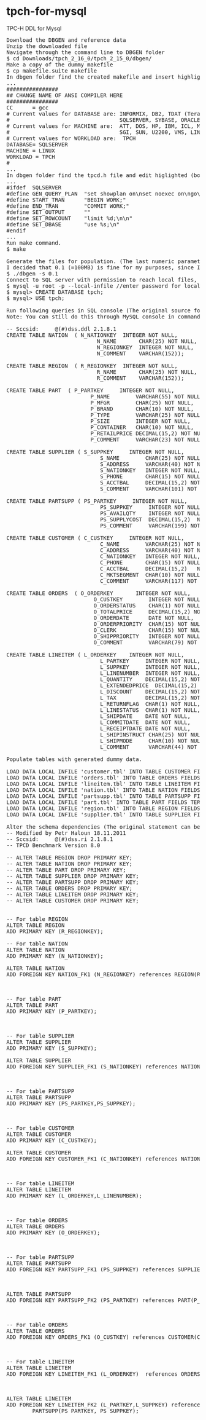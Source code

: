 # tpch-for-mysql
TPC-H DDL for Mysql

<pre>
Download the DBGEN and reference data
Unzip the downloaded file
Navigate through the command line to DBGEN folder
$ cd Downloads/tpch_2_16_0/tpch_2_15_0/dbgen/
Make a copy of the dummy makefile
$ cp makefile.suite makefile
In dbgen folder find the created makefile and insert highlighted values (bold) to this file.
...
################
## CHANGE NAME OF ANSI COMPILER HERE
################
CC      = gcc
# Current values for DATABASE are: INFORMIX, DB2, TDAT (Teradata)
#                                  SQLSERVER, SYBASE, ORACLE, VECTORWISE
# Current values for MACHINE are:  ATT, DOS, HP, IBM, ICL, MVS, 
#                                  SGI, SUN, U2200, VMS, LINUX, WIN32 
# Current values for WORKLOAD are:  TPCH
DATABASE= SQLSERVER
MACHINE = LINUX
WORKLOAD = TPCH
#
...
In dbgen folder find the tpcd.h file and edit higlighted (bold) values for SQLSERVER.
...
#ifdef  SQLSERVER
#define GEN_QUERY_PLAN  "set showplan on\nset noexec on\ngo\n"
#define START_TRAN      "BEGIN WORK;"
#define END_TRAN        "COMMIT WORK;"
#define SET_OUTPUT      ""
#define SET_ROWCOUNT    "limit %d;\n\n"
#define SET_DBASE       "use %s;\n"
#endif
...
Run make command.
$ make

Generate the files for population. (The last numeric parametr determines the volume of data with which will be your database then populated -
I decided that 0.1 (=100MB) is fine for my purposes, since I am not interested in the database benchmark tests.
$ ./dbgen -s 0.1
Connect to SQL server with permission to reach local files, create database and connect to schema.
$ mysql -u root -p --local-infile //enter password for local mysql server
$ mysql> CREATE DATABASE tpch;
$ mysql> USE tpch;

Run following queries in SQL console (The original source for this queries for your version can be found in /dbgen/dss.ddl).
Note: You can still do this through MySQL console in command line or through other tool i.e. MySQL Workbench.

-- Sccsid:     @(#)dss.ddl 2.1.8.1
CREATE TABLE NATION  ( N_NATIONKEY  INTEGER NOT NULL,
                            N_NAME       CHAR(25) NOT NULL,
                            N_REGIONKEY  INTEGER NOT NULL,
                            N_COMMENT    VARCHAR(152));

CREATE TABLE REGION  ( R_REGIONKEY  INTEGER NOT NULL,
                            R_NAME       CHAR(25) NOT NULL,
                            R_COMMENT    VARCHAR(152));

CREATE TABLE PART  ( P_PARTKEY     INTEGER NOT NULL,
                          P_NAME        VARCHAR(55) NOT NULL,
                          P_MFGR        CHAR(25) NOT NULL,
                          P_BRAND       CHAR(10) NOT NULL,
                          P_TYPE        VARCHAR(25) NOT NULL,
                          P_SIZE        INTEGER NOT NULL,
                          P_CONTAINER   CHAR(10) NOT NULL,
                          P_RETAILPRICE DECIMAL(15,2) NOT NULL,
                          P_COMMENT     VARCHAR(23) NOT NULL );

CREATE TABLE SUPPLIER ( S_SUPPKEY     INTEGER NOT NULL,
                             S_NAME        CHAR(25) NOT NULL,
                             S_ADDRESS     VARCHAR(40) NOT NULL,
                             S_NATIONKEY   INTEGER NOT NULL,
                             S_PHONE       CHAR(15) NOT NULL,
                             S_ACCTBAL     DECIMAL(15,2) NOT NULL,
                             S_COMMENT     VARCHAR(101) NOT NULL);

CREATE TABLE PARTSUPP ( PS_PARTKEY     INTEGER NOT NULL,
                             PS_SUPPKEY     INTEGER NOT NULL,
                             PS_AVAILQTY    INTEGER NOT NULL,
                             PS_SUPPLYCOST  DECIMAL(15,2)  NOT NULL,
                             PS_COMMENT     VARCHAR(199) NOT NULL );

CREATE TABLE CUSTOMER ( C_CUSTKEY     INTEGER NOT NULL,
                             C_NAME        VARCHAR(25) NOT NULL,
                             C_ADDRESS     VARCHAR(40) NOT NULL,
                             C_NATIONKEY   INTEGER NOT NULL,
                             C_PHONE       CHAR(15) NOT NULL,
                             C_ACCTBAL     DECIMAL(15,2)   NOT NULL,
                             C_MKTSEGMENT  CHAR(10) NOT NULL,
                             C_COMMENT     VARCHAR(117) NOT NULL);

CREATE TABLE ORDERS  ( O_ORDERKEY       INTEGER NOT NULL,
                           O_CUSTKEY        INTEGER NOT NULL,
                           O_ORDERSTATUS    CHAR(1) NOT NULL,
                           O_TOTALPRICE     DECIMAL(15,2) NOT NULL,
                           O_ORDERDATE      DATE NOT NULL,
                           O_ORDERPRIORITY  CHAR(15) NOT NULL,  
                           O_CLERK          CHAR(15) NOT NULL, 
                           O_SHIPPRIORITY   INTEGER NOT NULL,
                           O_COMMENT        VARCHAR(79) NOT NULL);

CREATE TABLE LINEITEM ( L_ORDERKEY    INTEGER NOT NULL,
                             L_PARTKEY     INTEGER NOT NULL,
                             L_SUPPKEY     INTEGER NOT NULL,
                             L_LINENUMBER  INTEGER NOT NULL,
                             L_QUANTITY    DECIMAL(15,2) NOT NULL,
                             L_EXTENDEDPRICE  DECIMAL(15,2) NOT NULL,
                             L_DISCOUNT    DECIMAL(15,2) NOT NULL,
                             L_TAX         DECIMAL(15,2) NOT NULL,
                             L_RETURNFLAG  CHAR(1) NOT NULL,
                             L_LINESTATUS  CHAR(1) NOT NULL,
                             L_SHIPDATE    DATE NOT NULL,
                             L_COMMITDATE  DATE NOT NULL,
                             L_RECEIPTDATE DATE NOT NULL,
                             L_SHIPINSTRUCT CHAR(25) NOT NULL,
                             L_SHIPMODE     CHAR(10) NOT NULL,
                             L_COMMENT      VARCHAR(44) NOT NULL);

Populate tables with generated dummy data.

LOAD DATA LOCAL INFILE 'customer.tbl' INTO TABLE CUSTOMER FIELDS TERMINATED BY '|';
LOAD DATA LOCAL INFILE 'orders.tbl' INTO TABLE ORDERS FIELDS TERMINATED BY '|';
LOAD DATA LOCAL INFILE 'lineitem.tbl' INTO TABLE LINEITEM FIELDS TERMINATED BY '|';
LOAD DATA LOCAL INFILE 'nation.tbl' INTO TABLE NATION FIELDS TERMINATED BY '|';
LOAD DATA LOCAL INFILE 'partsupp.tbl' INTO TABLE PARTSUPP FIELDS TERMINATED BY '|';
LOAD DATA LOCAL INFILE 'part.tbl' INTO TABLE PART FIELDS TERMINATED BY '|';
LOAD DATA LOCAL INFILE 'region.tbl' INTO TABLE REGION FIELDS TERMINATED BY '|';
LOAD DATA LOCAL INFILE 'supplier.tbl' INTO TABLE SUPPLIER FIELDS TERMINATED BY '|';

Alter the schema dependencies (The original statement can be found in dss.ri. This is my modified version in order to work with MySQL.)
-- Modified by Petr Haloun 18.11.2011
-- Sccsid:     @(#)dss.ri 2.1.8.1
-- TPCD Benchmark Version 8.0

-- ALTER TABLE REGION DROP PRIMARY KEY;
-- ALTER TABLE NATION DROP PRIMARY KEY;
-- ALTER TABLE PART DROP PRIMARY KEY;
-- ALTER TABLE SUPPLIER DROP PRIMARY KEY;
-- ALTER TABLE PARTSUPP DROP PRIMARY KEY;
-- ALTER TABLE ORDERS DROP PRIMARY KEY;
-- ALTER TABLE LINEITEM DROP PRIMARY KEY;
-- ALTER TABLE CUSTOMER DROP PRIMARY KEY;


-- For table REGION
ALTER TABLE REGION
ADD PRIMARY KEY (R_REGIONKEY);

-- For table NATION
ALTER TABLE NATION
ADD PRIMARY KEY (N_NATIONKEY);

ALTER TABLE NATION
ADD FOREIGN KEY NATION_FK1 (N_REGIONKEY) references REGION(R_REGIONKEY);



-- For table PART
ALTER TABLE PART
ADD PRIMARY KEY (P_PARTKEY);



-- For table SUPPLIER
ALTER TABLE SUPPLIER
ADD PRIMARY KEY (S_SUPPKEY);

ALTER TABLE SUPPLIER
ADD FOREIGN KEY SUPPLIER_FK1 (S_NATIONKEY) references NATION(N_NATIONKEY);



-- For table PARTSUPP
ALTER TABLE PARTSUPP
ADD PRIMARY KEY (PS_PARTKEY,PS_SUPPKEY);



-- For table CUSTOMER
ALTER TABLE CUSTOMER
ADD PRIMARY KEY (C_CUSTKEY);

ALTER TABLE CUSTOMER
ADD FOREIGN KEY CUSTOMER_FK1 (C_NATIONKEY) references NATION(N_NATIONKEY);



-- For table LINEITEM
ALTER TABLE LINEITEM
ADD PRIMARY KEY (L_ORDERKEY,L_LINENUMBER);



-- For table ORDERS
ALTER TABLE ORDERS
ADD PRIMARY KEY (O_ORDERKEY);



-- For table PARTSUPP
ALTER TABLE PARTSUPP
ADD FOREIGN KEY PARTSUPP_FK1 (PS_SUPPKEY) references SUPPLIER(S_SUPPKEY);



ALTER TABLE PARTSUPP
ADD FOREIGN KEY PARTSUPP_FK2 (PS_PARTKEY) references PART(P_PARTKEY);



-- For table ORDERS
ALTER TABLE ORDERS
ADD FOREIGN KEY ORDERS_FK1 (O_CUSTKEY) references CUSTOMER(C_CUSTKEY);



-- For table LINEITEM
ALTER TABLE LINEITEM
ADD FOREIGN KEY LINEITEM_FK1 (L_ORDERKEY)  references ORDERS(O_ORDERKEY);



ALTER TABLE LINEITEM
ADD FOREIGN KEY LINEITEM_FK2 (L_PARTKEY,L_SUPPKEY) references 
        PARTSUPP(PS_PARTKEY, PS_SUPPKEY);
</pre>
